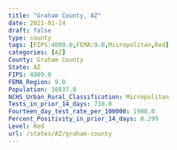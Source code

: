 ```yaml
---
title: "Graham County, AZ"
date: 2021-01-14
draft: false
type: county
tags: [FIPS:4009.0,FEMA:9.0,Micropolitan,Red]
categories: [AZ]
County: Graham County
State: AZ
FIPS: 4009.0
FEMA_Region: 9.0
Population: 38837.0
NCHS_Urban_Rural_Classification: Micropolitan
Tests_in_prior_14_days: 738.0
Fourteen_day_test_rate_per_100000: 1900.0
Percent_Positivity_in_prior_14_days: 0.299
Level: Red
url: /states/AZ/graham-county
---
```



